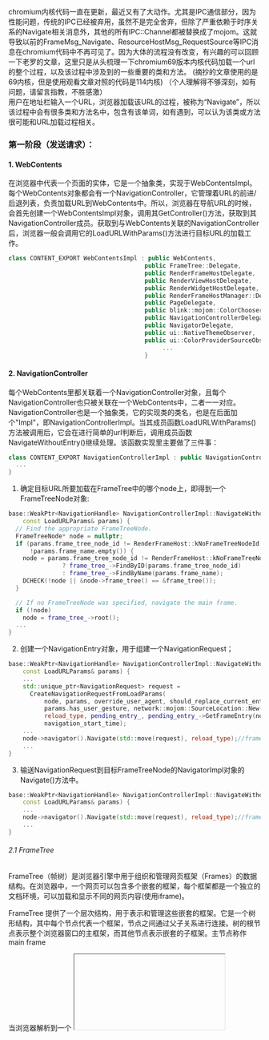 chromium内核代码一直在更新，最近又有了大动作。尤其是IPC通信部分，因为性能问题，传统的IPC已经被弃用，虽然不是完全舍弃，但除了严重依赖于时序关系的Navigate相关消息外，其他的所有IPC::Channel都被替换成了mojom。这就导致以前的FrameMsg_Navigate、ResourceHostMsg_RequestSource等IPC消息在chromium代码中不再可见了。因为大体的流程没有改变，有兴趣的可以回顾一下老罗的文章，这里只是从头梳理一下chromium69版本内核代码加载一个url的整个过程，以及该过程中涉及到的一些重要的类和方法。
(摘抄的文章使用的是69内核，但是使用观看文章对照的代码是114内核)
（个人理解得不够深刻，如有问题，请留言指教，不胜感激）  
用户在地址栏输入一个URL，浏览器加载该URL的过程，被称为“Navigate”，所以该过程中会有很多类和方法名中，包含有该单词，如有遇到，可以认为该类或方法很可能和URL加载过程相关。

### 第一阶段（发送请求）：
#### 1. WebContents
 在浏览器中代表一个页面的实体，它是一个抽象类，实现于WebContentsImpl。每个WebContents对象都会有一个NavigationController，它管理着URL的前进/后退列表，负责加载URL到WebContents中。所以，浏览器在导航URL的时候，会首先创建一个WebContentsImpl对象，调用其GetController()方法，获取到其NavigationController成员。获取到与WebContents关联的NavigationController后，浏览器一般会调用它的LoadURLWithParams()方法进行目标URL的加载工作。
 ```cpp
 class CONTENT_EXPORT WebContentsImpl : public WebContents,
                                       public FrameTree::Delegate,
                                       public RenderFrameHostDelegate,
                                       public RenderViewHostDelegate,
                                       public RenderWidgetHostDelegate,
                                       public RenderFrameHostManager::Delegate,
                                       public PageDelegate,
                                       public blink::mojom::ColorChooserFactory,
                                       public NavigationControllerDelegate,
                                       public NavigatorDelegate,
                                       public ui::NativeThemeObserver,
                                       public ui::ColorProviderSourceObserver {
                                            ...
                                       }
```
#### 2. NavigationController
每个WebContents里都关联着一个NavigationController对象，且每个NavigationController也只被关联在一个WebContents中，二者一一对应。NavigationController也是一个抽象类，它的实现类的类名，也是在后面加个"Impl"，即NavigationControllerImpl。当其成员函数LoadURLWithParams()方法被调用后，它会在进行简单的url判断后，调用成员函数NavigateWithoutEntry()继续处理。该函数实现里主要做了三件事：
```cpp
class CONTENT_EXPORT NavigationControllerImpl : public NavigationController {
  ...
}
```
1. 确定目标URL所要加载在FrameTree中的哪个node上，即得到一个FrameTreeNode对象:
```cpp
base::WeakPtr<NavigationHandle> NavigationControllerImpl::NavigateWithoutEntry(
    const LoadURLParams& params) {
  // Find the appropriate FrameTreeNode.
  FrameTreeNode* node = nullptr;
  if (params.frame_tree_node_id != RenderFrameHost::kNoFrameTreeNodeId ||
      !params.frame_name.empty()) {
    node = params.frame_tree_node_id != RenderFrameHost::kNoFrameTreeNodeId
               ? frame_tree_->FindByID(params.frame_tree_node_id)
               : frame_tree_->FindByName(params.frame_name);
    DCHECK(!node || &node->frame_tree() == &frame_tree());
  }

  // If no FrameTreeNode was specified, navigate the main frame.
  if (!node)
    node = frame_tree_->root();
  ...
}
```

2. 创建一个NavigationEntry对象，用于组建一个NavigationRequest；
```cpp
base::WeakPtr<NavigationHandle> NavigationControllerImpl::NavigateWithoutEntry(
    const LoadURLParams& params) {
    ...
    std::unique_ptr<NavigationRequest> request =
      CreateNavigationRequestFromLoadParams(
          node, params, override_user_agent, should_replace_current_entry,
          params.has_user_gesture, network::mojom::SourceLocation::New(),
          reload_type, pending_entry_, pending_entry_->GetFrameEntry(node),
          navigation_start_time);
    ...
    node->navigator().Navigate(std::move(request), reload_type);//frame tree node
    ...
}
```
3. 输送NavigationRequest到目标FrameTreeNode的NavigatorImpl对象的Navigate()方法中。
```cpp
base::WeakPtr<NavigationHandle> NavigationControllerImpl::NavigateWithoutEntry(
    const LoadURLParams& params) {
    ...
    node->navigator().Navigate(std::move(request), reload_type);//frame tree node
    ...
}
```
###### 2.1 FrameTree
FrameTree（帧树）是浏览器引擎中用于组织和管理网页框架（Frames）的数据结构。在浏览器中，一个网页可以包含多个嵌套的框架，每个框架都是一个独立的文档环境，可以加载和显示不同的网页内容(使用iframe)。

FrameTree 提供了一个层次结构，用于表示和管理这些嵌套的框架。它是一个树形结构，其中每个节点代表一个框架，节点之间通过父子关系进行连接。树的根节点表示整个浏览器窗口的主框架，而其他节点表示嵌套的子框架。主节点称作main frame

当浏览器解析到一个 <iframe> 元素时，它会创建一个对应的 Frame Tree 节点，并为该节点分配一个 Frame ID。随后，浏览器会继续解析该 <iframe> 元素的 src 属性，获取要加载的嵌套页面的地址。因此，在加载嵌套页面之前，每个 <iframe> 元素都会被分配一个唯一的 Frame ID。

对于主框架（主文档），由于它通常没有 <iframe> 标签，因此无法在解析 <iframe> 元素时为其分配 Frame ID。相反，对于主框架，浏览器会为其创建一个称为 "root" 的 Frame Tree 节点，并将其视为主框架的节点。

总结来说，在浏览器解析过程中，当遇到 <iframe> 元素时，会创建对应的 Frame Tree 节点并分配 Frame ID，然后继续解析该 <iframe> 元素的内容。而对于主框架，浏览器会创建一个根节点（root）表示主框架。
###### 2.2 FrameTreeNode
Frame Tree Node ID（帧树节点 ID）是由浏览器生成的标识符，用于唯一标识 Frame Tree（帧树）中的每个节点。它不是由网页指定的，而是由浏览器在解析和组织网页框架时生成的。每个 Frame Tree 节点都会被分配一个唯一的节点 ID，用于在内部进行引用和管理。
  
#### 3. Navigator
该类负责在一棵FrameTree的节点中执行URL导航操作，可以被同一棵FrameTree上的多个FrameTreeNode所共享(例如同一个标签页的多个iframe)，但不能被多棵FrameTree的子节点所共享(例如不同的浏览器窗口或标签页)。~~该类是一个抽象类，实现类为NavigatorImpl~~。Navigate()方法中，先判断当前指定的FrameTreeNode所代表的网页中是否有悬挂的BeforeUnload事件处理器需要执行，如果有，则先执行BeforeUnload事件处理程序，稍后派发NavigationRequest到FrameTreeNode；如果没有，则立即派发。派发形式如下：
```cpp
class CONTENT_EXPORT Navigator {
   ...
}
```
1. 调用FrameTreeNode的~~CreateNavigationRequest()~~TakeNavigationRequest()方法，将NavigationRequest对象存储；
2. 调用FrameTreeNode中NavigationRequest对象的BeginNavigation()方法进行加载。
BeforeUnload事件的判断处理，是在第一步和第二步中间。
```cpp
void Navigator::Navigate(std::unique_ptr<NavigationRequest> request,
                         ReloadType reload_type) {
  ....
  // 检查是否需要触发 beforeunload 事件，并确定是否需要等待渲染器的响应
  bool no_dispatch_because_avoid_unnecessary_sync = false;
  bool should_dispatch_beforeunload =
      !NavigationTypeUtils::IsSameDocument(
          request->common_params().navigation_type) &&
      !request->common_params().is_history_navigation_in_new_child_frame &&
      frame_tree_node->current_frame_host()->ShouldDispatchBeforeUnload(
          false /* check_subframes_only */,
          &no_dispatch_because_avoid_unnecessary_sync);

  int nav_entry_id = request->nav_entry_id();
  bool is_pending_entry =
      controller_.GetPendingEntry() &&
      (nav_entry_id == controller_.GetPendingEntry()->GetUniqueID());
  //调用FrameTreeNode的TakeNavigationRequest()方法，将NavigationRequest对象存储；
  frame_tree_node->TakeNavigationRequest(std::move(request));
  DCHECK(frame_tree_node->navigation_request());

  // 如果需要触发 beforeunload 事件，则调度渲染器的 beforeunload 事件
  if (should_dispatch_beforeunload) {
    frame_tree_node->navigation_request()->SetWaitingForRendererResponse();
    frame_tree_node->current_frame_host()->DispatchBeforeUnload(
        RenderFrameHostImpl::BeforeUnloadType::BROWSER_INITIATED_NAVIGATION,
        reload_type != ReloadType::NONE);
  } else {
    // 如果避免了不必要的同步，则记录避免同步前的导航开始时间
    if (no_dispatch_because_avoid_unnecessary_sync) {
      LogNavigationStartToBeginWithAvoidUnnecessaryBeforeUnloadSync(
          base::TimeTicks::Now() - frame_tree_node->navigation_request()
                                       ->common_params()
                                       .navigation_start);
    }
    // 开始导航
    frame_tree_node->navigation_request()->BeginNavigation();
    // 警告：在此之后，NavigationRequest 可能已经被销毁，使用前应先进行空指针检查
  }

  // 确保 RFH::Navigate 中不会清除挂起的导航条目
  if (is_pending_entry)
    CHECK_EQ(nav_entry_id, controller_.GetPendingEntry()->GetUniqueID());
}
```
